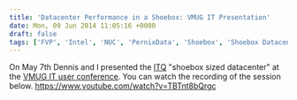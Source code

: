 ```yaml
---
title: 'Datacenter Performance in a Shoebox: VMUG IT Presentation'
date: Mon, 09 Jun 2014 11:05:16 +0000
draft: false
tags: ['FVP', 'Intel', 'NUC', 'PernixData', 'Shoebox', 'Shoebox Datacenter', 'VMUG', 'VMUG', 'VMUGIT']
---
```


On May 7th Dennis and I presented the [ITQ](http://www.itq.nl) "shoebox sized datacenter" at the [VMUG IT user conference](http://automate-it.today/italian-job/). You can watch the recording of the session below. https://www.youtube.com/watch?v=TBTnt8bQrgc